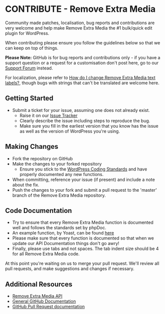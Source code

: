 # CONTRIBUTE - Remove Extra Media

Community made patches, localisation, bug reports and contributions are very welcome and help make Remove Extra Media the #1 bulk/quick edit plugin for WordPress.

When contributing please ensure you follow the guidelines below so that we can keep on top of things.

__Please Note:__ GitHub is for bug reports and contributions only - if you have a support question or a request for a customisation don't post here, go to our [Support Forum](http://wordpress.org/support/plugin/remove-extra-media) instead.

For localization, please refer to [How do I change Remove Extra Media text labels?](https://nodedesk.zendesk.com/hc/en-us/articles/202294892-How-do-I-change-Testimonials-Widget-text-labels-), though bugs with strings that can't be translated are welcome here.

## Getting Started

* Submit a ticket for your issue, assuming one does not already exist.
  * Raise it on our [Issue Tracker](https://github.com/michael-cannon/remove-extra-media/issues)
  * Clearly describe the issue including steps to reproduce the bug.
  * Make sure you fill in the earliest version that you know has the issue as well as the version of WordPress you're using.

## Making Changes

* Fork the repository on GitHub
* Make the changes to your forked repository
  * Ensure you stick to the [WordPress Coding Standards](http://codex.wordpress.org/WordPress_Coding_Standards) and have properly documented any new functions.
* When committing, reference your issue (if present) and include a note about the fix.
* Push the changes to your fork and submit a pull request to the 'master' branch of the Remove Extra Media repository.

## Code Documentation

* Try to ensure that every Remove Extra Media function is documented well and follows the standards set by phpDoc.
* An example function, by Yoast, can be found [here](https://gist.github.com/jdevalk/5574677)
* Please make sure that every function is documented so that when we update our API Documentation things don't go awry!
* Finally, please use tabs and not spaces. The tab indent size should be 4 for all Remove Extra Media code.

At this point you're waiting on us to merge your pull request. We'll review all pull requests, and make suggestions and changes if necessary.

## Additional Resources
* [Remove Extra Media API](https://github.com/michael-cannon/remove-extra-media/blob/master/API.md)
* [General GitHub Documentation](http://help.github.com/)
* [GitHub Pull Request documentation](http://help.github.com/send-pull-requests/)
